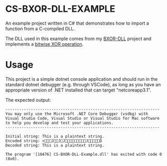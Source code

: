 # CS-BXOR-DLL-EXAMPLE
An example project written in C# that demonstrates how to import a function from a C-compiled DLL. 

The DLL used in this example comes from my [BXOR-DLL](https://github.com/graememeyer/BXOR-DLL) project and implements a [bitwise XOR operation](https://en.wikipedia.org/wiki/Bitwise_operation#XOR).

# Usage
This project is a simple dotnet console application and should run in the standard dotnet debugger (e.g. through VSCode), as long as you have an appropriate version of .NET installed that can target "netcoreapp3.1". 

The expected output:

```
-------------------------------------------------------------------
You may only use the Microsoft .NET Core Debugger (vsdbg) with
Visual Studio Code, Visual Studio or Visual Studio for Mac software
to help you develop and test your applications.
-------------------------------------------------------------------

Initial string: This is a plaintext string.
Encoded string: >JJJJD
Decoded string: This is a plaintext string.

The program '[10476] CS-BXOR-DLL-Example.dll' has exited with code 0 (0x0).
```